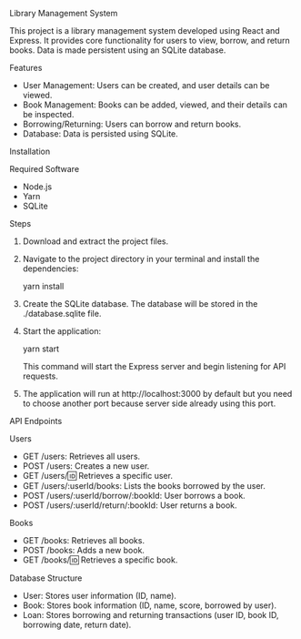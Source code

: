 
Library Management System

This project is a library management system developed using React and Express. It provides core functionality for users to view, borrow, and return books. Data is made persistent using an SQLite database.

Features

- User Management: Users can be created, and user details can be viewed.
- Book Management: Books can be added, viewed, and their details can be inspected.
- Borrowing/Returning: Users can borrow and return books.
- Database: Data is persisted using SQLite.

Installation

Required Software

- Node.js
- Yarn
- SQLite

Steps

1. Download and extract the project files.
2. Navigate to the project directory in your terminal and install the dependencies:

   yarn install

3. Create the SQLite database. The database will be stored in the ./database.sqlite file.
4. Start the application:

   yarn start

   This command will start the Express server and begin listening for API requests.

5. The application will run at http://localhost:3000 by default but you need to choose another port because server side already using this port.

API Endpoints

Users

- GET /users: Retrieves all users.
- POST /users: Creates a new user.
- GET /users/:id: Retrieves a specific user.
- GET /users/:userId/books: Lists the books borrowed by the user.
- POST /users/:userId/borrow/:bookId: User borrows a book.
- POST /users/:userId/return/:bookId: User returns a book.

Books

- GET /books: Retrieves all books.
- POST /books: Adds a new book.
- GET /books/:id: Retrieves a specific book.

Database Structure

- User: Stores user information (ID, name).
- Book: Stores book information (ID, name, score, borrowed by user).
- Loan: Stores borrowing and returning transactions (user ID, book ID, borrowing date, return date).
